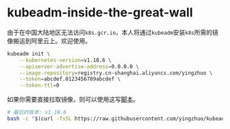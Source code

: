 # kubeadm-inside-the-great-wall

由于在中国大陆地区无法访问`k8s.gcr.io`，本人将通过`kubeadm`安装`k8s`所需的镜像搬运到阿里云上。欢迎使用。

```bash
kubeadm init \
	--kubernetes-version=v1.18.6 \
	--apiserver-advertise-address=0.0.0.0 \
	--image-repository=registry.cn-shanghai.aliyuncs.com/yingzhuo \
	--token=abcdef.0123456789abcdef \
	--token-ttl=0
```

如果你需要直接拉取镜像，则可以使用这写[脚本](./.shell)。

```bash
# 最后的版本: v1.18.6
bash -c "$(curl -fsSL https://raw.githubusercontent.com/yingzhuo/kubeadm-inside-the-great-wall/master/.shell/pull-1.18.6.sh)"
```
